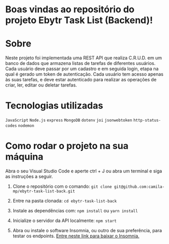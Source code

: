 # Boas vindas ao repositório do projeto Ebytr Task List (Backend)!

# Sobre

Neste projeto foi implementada uma REST API que realiza C.R.U.D. em um banco de dados que armazena listas de tarefas de diferentes usuários. Cada usuário deve passar por um cadastro e em seguida login, etapa na qual é gerado um token de autenticação. Cada usuário tem acesso apenas às suas tarefas, e deve estar autenticado para realizar as operações de criar, ler, editar ou deletar tarefas.

# Tecnologias utilizadas

`JavaScript` `Node.js` `express` `MongoDB` `dotenv` `joi` `jsonwebtoken` `http-status-codes` `nodemon`

# Como rodar o projeto na sua máquina

Abra o seu Visual Studio Code e aperte ctrl + J ou abra um terminal e siga as instruções a seguir.

1. Clone o repositório com o comando:
`git clone git@github.com:camila-mp/ebytr-task-list-back.git`

2. Entre na pasta clonada:
`cd ebytr-task-list-back`

3. Instale as dependências com:
`npm install` ou `yarn install`

4. Inicialize o servidor da API localmente:
`npm start`

5. Abra ou instale o software Insomnia, ou outro de sua preferência, para testar os endpoints.
<a href="https://insomnia.rest/download">Entre neste link para baixar o Insomnia.</a>